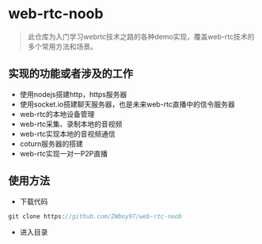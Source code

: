 # web-rtc-noob
> 此仓库为入门学习webrtc技术之路的各种demo实现，覆盖web-rtc技术的多个常用方法和场景。
## 实现的功能或者涉及的工作
- 使用nodejs搭建http，https服务器
- 使用socket.io搭建聊天服务器，也是未来web-rtc直播中的信令服务器
- web-rtc的本地设备管理
- web-rtc采集、录制本地的音视频
- web-rtc实现本地的音视频通信
- coturn服务器的搭建
- web-rtc实现一对一P2P直播

## 使用方法
- 下载代码
```js
git clone https://github.com/ZWboy97/web-rtc-noob
```
- 进入目录
```
